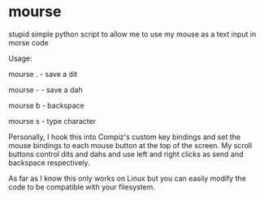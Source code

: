 # mourse
stupid simple python script to allow me to use my mouse as a text input in morse code

Usage:

mourse .   - save a dit

mourse -   - save a dah

mourse b   - backspace

mourse s   - type character


Personally, I hook this into Compiz's custom key bindings and set the mouse bindings to each mouse button at the top of the screen.
My scroll buttons control dits and dahs and use left and right clicks as send and backspace respectively.

As far as I know this only works on Linux but you can easily modify the code to be compatible with your filesystem.
